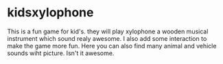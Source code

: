 # kidsxylophone
This is a fun game for kid's. they will play xylophone a wooden musical instrument which sound realy awesome. I also add some interaction to make the game more fun. Here you can also find many animal and vehicle sounds wiht picture. Isn't it awesome.
